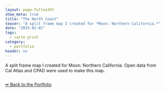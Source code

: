 ```yaml
---
layout: page-fullwidth
show_meta: true
title: "The North Coast"
teaser: "A split frame map I created for *Moon: Northern California.*"
date: "2015-01-01"
tags:
  - carto print 
category:
  - portfolio
header: no
---
```


A split frame map I created for Moon: Northern California. Open data from Cal Atlas and CPAD were used to make this map.


<img src="{{site.url}}{{site.baseurl}}/images/" alt="">


[<span class="back-arrow">&#8619;</span> Back to the Portfolio](/work/)